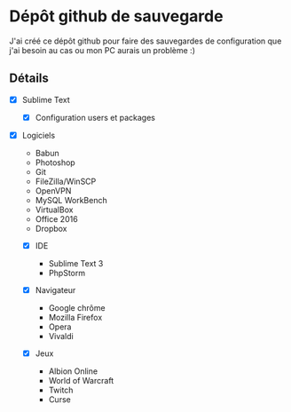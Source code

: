 # Dépôt github de sauvegarde

J'ai créé ce dépôt github pour faire des sauvegardes de configuration que j'ai besoin au cas ou mon PC aurais un problème :)

## Détails

- [x] Sublime Text
    - [x] Configuration users et packages

- [x] Logiciels
    - Babun
    - Photoshop
    - Git
    - FileZilla/WinSCP
    - OpenVPN
    - MySQL WorkBench
    - VirtualBox
    - Office 2016
    - Dropbox
    
    - [x] IDE
        - Sublime Text 3
        - PhpStorm
        
    - [x] Navigateur
        - Google chrôme
        - Mozilla Firefox
        - Opera
        - Vivaldi
        
    - [x] Jeux
        - Albion Online
        - World of Warcraft
        - Twitch
        - Curse